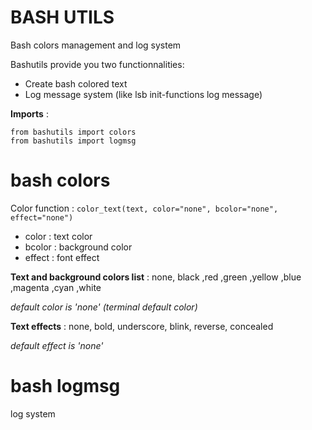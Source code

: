 BASH UTILS
===========

Bash colors management and log system

Bashutils provide you two functionnalities:

* Create bash colored text
* Log message system (like lsb init-functions log message)

**Imports** :

    from bashutils import colors
    from bashutils import logmsg


bash colors
===========

Color function :
```color_text(text, color="none", bcolor="none", effect="none")```

* color : text color
* bcolor : background color
* effect : font effect

**Text and background colors list** : none, black ,red ,green ,yellow ,blue ,magenta ,cyan ,white

*default color is 'none' (terminal default color)*


**Text effects** : none, bold, underscore, blink, reverse, concealed

*default effect is 'none'*

bash logmsg
===========

log system
